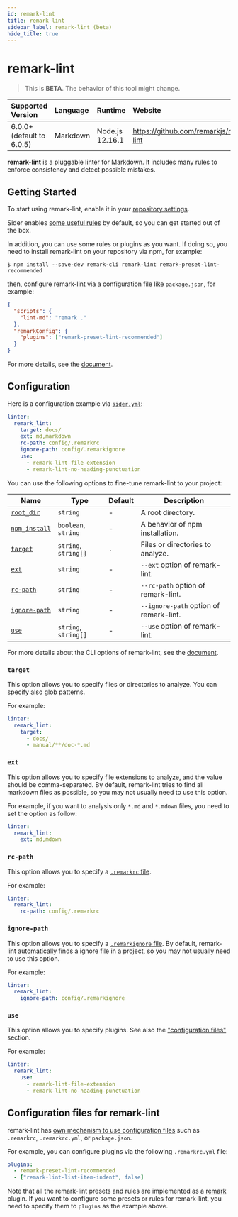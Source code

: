 ```yaml
---
id: remark-lint
title: remark-lint
sidebar_label: remark-lint (beta)
hide_title: true
---
```


# remark-lint

> This is **BETA**. The behavior of this tool might change.

| Supported Version         | Language | Runtime         | Website                                 |
| :------------------------ | :------- | :-------------- | :-------------------------------------- |
| 6.0.0+ (default to 6.0.5) | Markdown | Node.js 12.16.1 | https://github.com/remarkjs/remark-lint |

**remark-lint** is a pluggable linter for Markdown. It includes many rules to enforce consistency and detect possible mistakes.

## Getting Started

To start using remark-lint, enable it in your [repository settings](../../getting-started/repository-settings.md).

Sider enables [some useful rules](https://github.com/sider/remark-preset-lint-sider) by default, so you can get started out of the box.

In addition, you can use some rules or plugins as you want. If doing so, you need to install remark-lint on your repository via npm, for example:

```shell-session
$ npm install --save-dev remark-cli remark-lint remark-preset-lint-recommended
```

then, configure remark-lint via a configuration file like `package.json`, for example:

```json
{
  "scripts": {
    "lint-md": "remark ."
  },
  "remarkConfig": {
    "plugins": ["remark-preset-lint-recommended"]
  }
}
```

For more details, see the [document](https://github.com/remarkjs/remark-lint#readme).

## Configuration

Here is a configuration example via [`sider.yml`](../../getting-started/custom-configuration.md):

```yaml
linter:
  remark_lint:
    target: docs/
    ext: md,markdown
    rc-path: config/.remarkrc
    ignore-path: config/.remarkignore
    use:
      - remark-lint-file-extension
      - remark-lint-no-heading-punctuation
```

You can use the following options to fine-tune remark-lint to your project:

| Name                                                                                        | Type                 | Default | Description                            |
| ------------------------------------------------------------------------------------------- | -------------------- | ------- | -------------------------------------- |
| [`root_dir`](../../getting-started/custom-configuration.md#linteranalyzer_idroot_dir)       | `string`             | -       | A root directory.                      |
| [`npm_install`](../../getting-started/custom-configuration.md#linteranalyzer_idnpm_install) | `boolean`, `string`  | -       | A behavior of npm installation.        |
| [`target`](#target)                                                                         | `string`, `string[]` | `.`     | Files or directories to analyze.       |
| [`ext`](#ext)                                                                               | `string`             | -       | `--ext` option of remark-lint.         |
| [`rc-path`](#rc-path)                                                                       | `string`             | -       | `--rc-path` option of remark-lint.     |
| [`ignore-path`](#ignore-path)                                                               | `string`             | -       | `--ignore-path` option of remark-lint. |
| [`use`](#use)                                                                               | `string`, `string[]` | -       | `--use` option of remark-lint.         |

For more details about the CLI options of remark-lint, see the [document](https://github.com/remarkjs/remark/tree/master/packages/remark-cli#cli).

### `target`

This option allows you to specify files or directories to analyze. You can specify also glob patterns.

For example:

```yaml
linter:
  remark_lint:
    target:
      - docs/
      - manual/**/doc-*.md
```

### `ext`

This option allows you to specify file extensions to analyze, and the value should be comma-separated.
By default, remark-lint tries to find all markdown files as possible, so you may not usually need to use this option.

For example, if you want to analysis only `*.md` and `*.mdown` files, you need to set the option as follow:

```yaml
linter:
  remark_lint:
    ext: md,mdown
```

### `rc-path`

This option allows you to specify a [`.remarkrc` file](#configuration-files-for-remark-lint).

For example:

```yaml
linter:
  remark_lint:
    rc-path: config/.remarkrc
```

### `ignore-path`

This option allows you to specify a [`.remarkignore` file](https://github.com/unifiedjs/unified-engine/blob/master/doc/ignore.md).
By default, remark-lint automatically finds a ignore file in a project, so you may not usually need to use this option.

For example:

```yaml
linter:
  remark_lint:
    ignore-path: config/.remarkignore
```

### `use`

This option allows you to specify plugins. See also the ["configuration files"](#configuration-files-for-remark-lint) section.

For example:

```yaml
linter:
  remark_lint:
    use:
      - remark-lint-file-extension
      - remark-lint-no-heading-punctuation
```

## Configuration files for remark-lint

remark-lint has [own mechanism to use configuration files](https://github.com/unifiedjs/unified-engine/blob/master/doc/configure.md) such as `.remarkrc`, `.remarkrc.yml`, or `package.json`.

For example, you can configure plugins via the following `.remarkrc.yml` file:

```yaml
plugins:
  - remark-preset-lint-recommended
  - ["remark-lint-list-item-indent", false]
```

Note that all the remark-lint presets and rules are implemented as a [remark](https://remark.js.org) plugin.
If you want to configure some presets or rules for remark-lint, you need to specify them to `plugins` as the example above.
